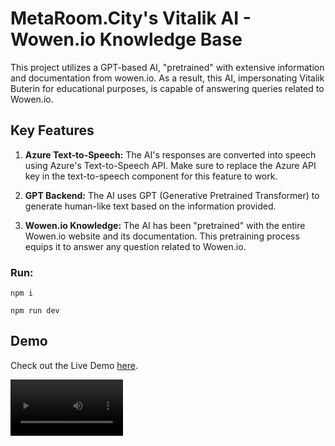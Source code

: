 # MetaRoom.City's Vitalik AI - Wowen.io Knowledge Base

This project utilizes a GPT-based AI, "pretrained" with extensive information and documentation from wowen.io. As a result, this AI, impersonating Vitalik Buterin for educational purposes, is capable of answering queries related to Wowen.io.

## Key Features
1. **Azure Text-to-Speech:** The AI's responses are converted into speech using Azure's Text-to-Speech API. Make sure to replace the Azure API key in the text-to-speech component for this feature to work.

2. **GPT Backend:** The AI uses GPT (Generative Pretrained Transformer) to generate human-like text based on the information provided.

3. **Wowen.io Knowledge:** The AI has been "pretrained" with the entire Wowen.io website and its documentation. This pretraining process equips it to answer any question related to Wowen.io.

### Run: 
``npm i``

``npm run dev``

## Demo

Check out the Live Demo [here](https://swissmade.xyz/wowen/avatar/).

<video src='https://swissmade.xyz/wowen/vitalik.mp4' width='180'/>

## License

This project is licensed under the Creative Commons Attribution-NonCommercial 4.0 International (CC BY-NC 4.0) license. Unauthorized commercial use is prohibited, and appropriate attribution must be provided for any other use.

## Copyright

2023 MetaRoom.City, All Rights Reserved.
